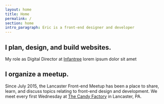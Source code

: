 ```yaml
---
layout: home
title: Home
permalink: /
section: home
intro_paragraph: Eric is a front-end designer and developer
---
```

## I plan, design, and build websites.

My role as Digital Director at <a href="https://infantree.com/" target="_blank" rel="noreferrer">Infantree</a> lorem ipsum dolor sit amet     

## I organize a meetup.

Since July 2015, the Lancaster Front-end Meetup has been a place to share, learn, and discuss topics relating to front-end design and development. We meet every first Wednesday at <a href="https://candyissweet.com/" target="_blank" rel="noreferrer">The Candy Factory</a> in Lancaster, PA.
